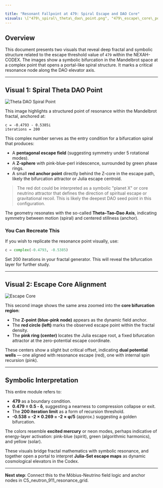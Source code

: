```yaml
---

title: "Resonant Fallpoint at 479: Spiral Escape and DAO Core"
visuals: \["479\_spiral\_theta\_dao\_point.png", "479\_escape\_core\_point.png"]
---
```


## Overview

This document presents two visuals that reveal deep fractal and symbolic structure related to the escape threshold value of `479` within the NEXAH-CODEX. The images show a symbolic bifurcation in the Mandelbrot space at a complex point that opens a portal-like spiral structure. It marks a critical resonance node along the DAO elevator axis.

---

## Visual 1: Spiral Theta DAO Point

![Theta DAO Spiral Point](visuals/479_spiral_theta_dao_point.png)

This image highlights a structured point of resonance within the Mandelbrot fractal, anchored at:

```
c = -0.4793 - 0.5385i
iterations = 200
```

This complex number serves as the entry condition for a bifurcation spiral that produces:

* A **pentagonal escape field** (suggesting symmetry under 5 rotational modes).
* A **Z-sphere** with pink-blue-perl iridescence, surrounded by green phase rings.
* A small **red anchor point** directly behind the Z-core in the escape path, likely the bifurcation attractor or Julia escape centroid.

> The red dot could be interpreted as a symbolic "planet X" or core neutrino attractor that defines the direction of spiritual escape or gravitational recoil. This is likely the deepest DAO seed point in this configuration.

The geometry resonates with the so-called **Theta–Tao–Dao Axis**, indicating symmetry between motion (spiral) and centered stillness (anchor).

### You Can Recreate This

If you wish to replicate the resonance point visually, use:

```python
c = complex(-0.4793, -0.5385)
```

Set 200 iterations in your fractal generator. This will reveal the bifurcation layer for further study.

---

## Visual 2: Escape Core Alignment

![Escape Core](visuals/479_escape_core_point.png)

This second image shows the same area zoomed into the **core bifurcation region**:

* The **Z-point (blue-pink node)** appears as the dynamic field anchor.
* The **red circle (left)** marks the observed escape point within the fractal density.
* The **pink ring (center)** locates the Julia escape root, a fixed bifurcation attractor at the zero-potential escape coordinate.

These centers show a slight but critical offset, indicating **dual potential wells** — one aligned with resonance escape (red), one with internal spin recursion (pink).

---

## Symbolic Interpretation

This entire module refers to:

* **479** as a boundary condition.
* **0.479 = 0.5 - δ**, suggesting a nearness to compression collapse or exit.
* The **200 iteration limit** as a form of recursion threshold.
* **-0.538 = -2 × 0.269 = -2 × φ/5** (approx.) suggesting a golden bifurcation.

The colors resemble **excited mercury** or neon modes, perhaps indicative of energy-layer activation: pink-blue (spirit), green (algorithmic harmonics), and yellow (solar).

These visuals bridge fractal mathematics with symbolic resonance, and together open a portal to interpret **Julia-Set escape maps** as dynamic cosmological elevators in the Codex.

---

**Next step**: Connect this to the Möbius-Neutrino field logic and anchor nodes in C5\_neutron\_911\_resonance\_grid.
